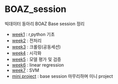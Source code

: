 # BOAZ_session
빅데이터 동아리 BOAZ Base session 정리

* [week1](https://github.com/miniii222/BOAZ_session/tree/master/week%201) : r,python 기초
* [week2](https://github.com/miniii222/BOAZ_session/tree/master/week%202) : 전처리
* [week3](https://github.com/miniii222/BOAZ_session/tree/master/week%203) : 크롤링(공동세션)
* [week4](https://github.com/miniii222/BOAZ_session/tree/master/week%204) : 시각화
* [week5](https://github.com/miniii222/BOAZ_session/tree/master/week%205) : 모델 평가 및 검증
* [week6](https://github.com/miniii222/BOAZ_session/tree/master/week%206) : linear regression
* [week7](https://github.com/miniii222/BOAZ_session/tree/master/week%207) : SVM
* [mini project](https://github.com/miniii222/BOAZ_session/tree/master/mini_project) : base session 마무리하며 미니 project

